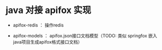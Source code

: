 # java 对接 apifox 实现

* apifox-redis ： 操作redis

* apifox-models ： apifox.json接口文档模型（TODO: 类似 springfox 嵌入java项目生成apifox格式接口文档）


